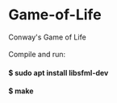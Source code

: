 # Game-of-Life
Conway's Game of Life<br><br>
Compile and run:
<h4>$ sudo apt install libsfml-dev</h4>
<h4>$ make</h4> 
